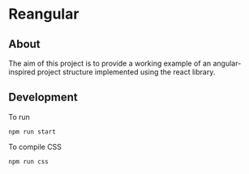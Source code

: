 # Reangular

## About
The aim of this project is to provide a working example of an angular-inspired project structure implemented using the react library.

## Development

To run
```
npm run start
```

To compile CSS
```
npm run css
```


